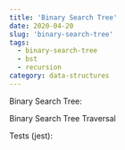 ```yaml
---
title: 'Binary Search Tree'
date: 2020-04-20
slug: 'binary-search-tree'
tags:
  - binary-search-tree
  - bst
  - recursion
category: data-structures
---
```


Binary Search Tree:

<!-- embed:BinarySearchTree.js -->

Binary Search Tree Traversal

<!-- embed:BinaryTreeTraversal.js -->

Tests (jest):

<!-- embed:BinarySearchTree.test.js -->

<!-- embed:BinaryTreeTraversal.test.js -->
